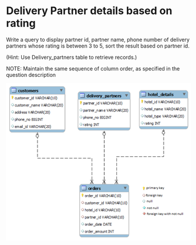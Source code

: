 # Delivery Partner details based on rating

Write a query to display partner id, partner name, phone number of delivery partners whose rating is between 3 to 5, sort the result based on partner id.

(Hint: Use Delivery_partners table to retrieve records.)

NOTE: Maintain the same sequence of column order, as specified in the question description

![database 4](../../../database_3.png)